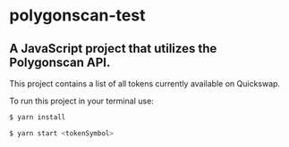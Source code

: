 # polygonscan-test
## A JavaScript project that utilizes the Polygonscan API. 

This project contains a list of all tokens currently available on Quickswap.

To run this project in your terminal use: 
```bash 
$ yarn install 
```
```bash 
$ yarn start <tokenSymbol>
```
